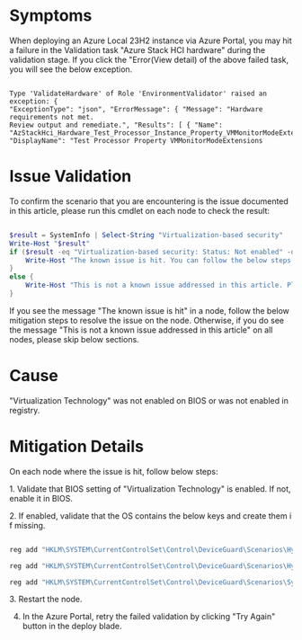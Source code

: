# Symptoms

When deploying an Azure Local 23H2 instance via Azure Portal, you may hit a failure in the Validation task "Azure Stack HCI hardware" during the validation stage. If you click the "Error(View detail) of the above failed task, you will see the below exception.  

```Text

Type 'ValidateHardware' of Role 'EnvironmentValidator' raised an exception: {
"ExceptionType": "json", "ErrorMessage": { "Message": "Hardware requirements not met. 
Review output and remediate.", "Results": [ { "Name": 
"AzStackHci_Hardware_Test_Processor_Instance_Property_VMMonitorModeExtensions", 
"DisplayName": "Test Processor Property VMMonitorModeExtensions
```

# Issue Validation
To confirm the scenario that you are encountering is the issue documented in this article, please run this cmdlet on each node to check the result:
```Powershell

$result = SystemInfo | Select-String "Virtualization-based security"
Write-Host "$result"
if ($result -eq "Virtualization-based security: Status: Not enabled" -or $result -eq "Virtualization-based security: Status: Enabled but not running") {
    Write-Host "The known issue is hit. You can follow the below steps to mitigate the issue"
}
else {
    Write-Host "This is not a known issue addressed in this article. Please skip the blow steps and reach out to CSS team for troubleshooting" 
}
```
If you see the message "The known issue is hit" in a node, follow the below mitigation steps to resolve the issue on the node. Otherwise, if you do see the message "This is not a known issue addressed in this article" on all nodes, please skip below sections.
 

# Cause
"Virtualization Technology" was not enabled on BIOS or was not enabled in registry.

# Mitigation Details
On each node where the issue is hit, follow below steps:

1. Validate that BIOS setting of "Virtualization Technology" is enabled. If not, enable it in BIOS.

2. If enabled, validate that the OS contains the below keys and create them if missing.

```PowerShell

reg add "HKLM\SYSTEM\CurrentControlSet\Control\DeviceGuard\Scenarios\HypervisorEnforcedCodeIntegrity" /v "Enabled" /t REG_DWORD /d 1 /f

reg add "HKLM\SYSTEM\CurrentControlSet\Control\DeviceGuard\Scenarios\HypervisorEnforcedCodeIntegrity" /v "WasEnabledBy" /t REG_DWORD /d 0 /f

reg add "HKLM\SYSTEM\CurrentControlSet\Control\DeviceGuard\Scenarios\SystemGuard" /v "Enabled" /t REG_DWORD /d 1 /f
```

3. Restart the node.

4. In the Azure Portal, retry the failed validation by clicking "Try Again" button in the deploy blade.
